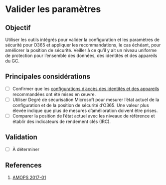 # Valider les paramètres

## Objectif

Utiliser les outils intégrés pour valider la configuration et les paramètres de sécurité pour O365 et appliquer les recommandations, le cas échéant, pour améliorer la position de sécurité. Veiller à ce qu’il y ait un niveau uniforme de protection pour l’ensemble des données, des identités et des appareils du GC.

## Principales considérations

* [ ] Confirmer que les [configurations d’accès des identités et des appareils](https://docs.microsoft.com/fr-ca/microsoft-365/enterprise/microsoft-365-policies-configurations?view=o365-worldwide) recommandées ont été mises en œuvre.
* [ ] Utiliser Degré de sécurisation Microsoft pour mesurer l’état actuel de la configuration et de la position de sécurité d’O365. Une valeur plus élevée indique que plus de mesures d’amélioration doivent être prises.
* [ ] Comparer la position de l’état actuel avec les niveaux de référence et établir des indicateurs de rendement clés (IRC).

## Validation

* [ ] À déterminer

## References

1. [AMOPS 2017-01](https://www.canada.ca/en/treasury-board-secretariat/services/access-information-privacy/security-identity-management/direction-secure-use-commercial-cloud-services-spin.html)

